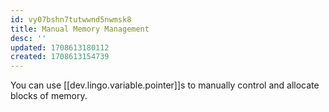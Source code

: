 ```yaml
---
id: vy07bshn7tutwwnd5nwmsk8
title: Manual Memory Management
desc: ''
updated: 1708613180112
created: 1708613154739
---
```


You can use [[dev.lingo.variable.pointer]]s to manually control and allocate blocks of memory.

